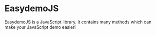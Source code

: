 # EasydemoJS

EasydemoJS is a JavaScript library. It contains many methods which can make your JavaScript demo easier!
